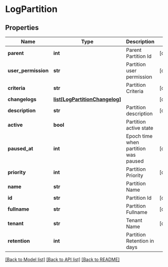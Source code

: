 # LogPartition

## Properties
Name | Type | Description | Notes
------------ | ------------- | ------------- | -------------
**parent** | **int** | Parent Partition Id | [optional] 
**user_permission** | **str** | Partition user permission | [optional] 
**criteria** | **str** | Partition Criteria | [optional] 
**changelogs** | [**list[LogPartitionChangelog]**](LogPartitionChangelog.md) |  | [optional] 
**description** | **str** | Partition description | [optional] 
**active** | **bool** | Partition active state | 
**paused_at** | **int** | Epoch time when partition was paused | [optional] 
**priority** | **int** | Partition Priority | [optional] 
**name** | **str** | Partition Name | 
**id** | **str** | Partition Id | [optional] 
**fullname** | **str** | Partition Fullname | [optional] 
**tenant** | **str** | Tenant Name | [optional] 
**retention** | **int** | Partition Retention in days | 

[[Back to Model list]](../README.md#documentation-for-models) [[Back to API list]](../README.md#documentation-for-api-endpoints) [[Back to README]](../README.md)


